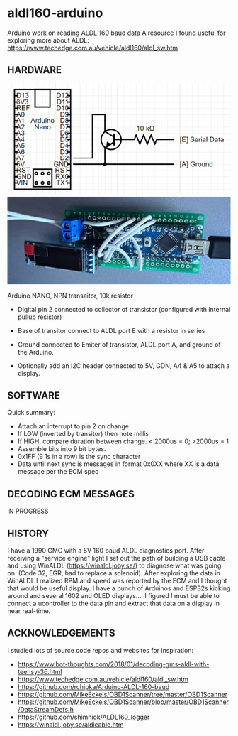 # aldl160-arduino
Arduino work on reading ALDL 160 baud data
A resource I found useful for exploring more about ALDL: https://www.techedge.com.au/vehicle/aldl160/aldl_sw.htm


HARDWARE
--------

![alt text](aldl-circuit.png)
![alt_text](Arduino-aldl-prototype.jpg)

Arduino NANO, NPN transaitor, 10k resistor

 - Digital pin 2 connected to collector of transistor (configured with internal pullup resistor)
 - Base of transitor connect to ALDL port E with a resistor in series
 - Ground connected to Emiter of transistor, ALDL port A, and ground of the Arduino. 
 
 - Optionally add an I2C header connected to 5V, GDN, A4 & A5 to attach a display.
 
SOFTWARE
--------
 Quick summary:
 - Attach an interrupt to pin 2 on change
 - If LOW (inverted by transitor) then note millis
 - If HIGH, compare duration between change.   < 2000us = 0; >2000us = 1 
 - Assemble bits into 9 bit bytes.
 - 0x1FF (9 1s in a row) is the sync character
 - Data until next sync is messages in format 0x0XX where XX is a data message per the ECM spec
 
DECODING ECM MESSAGES
---------------------
IN PROGRESS


HISTORY
-------
I have a 1990 GMC with a 5V 160 baud ALDL diagnostics port.   After receiving a "service engine" light I set out the path of building a USB cable and using WinALDL (https://winaldl.joby.se/) to diagnose what was going on. (Code 32, EGR, had to replace a solenoid).   After exploring the data in WinALDL I realized RPM and speed was reported by the ECM and I thought that would be useful display.  I have a bunch of Arduinos and ESP32s kicking around and several 1602 and OLED displays....   I figured I must be able to connect a ucontroller to the data pin and extract that data on a display in near real-time.

ACKNOWLEDGEMENTS
----------------
I studied lots of source code repos and websites for inspiration:
- https://www.bot-thoughts.com/2018/01/decoding-gms-aldl-with-teensy-36.html
- https://www.techedge.com.au/vehicle/aldl160/aldl_sw.htm
- https://github.com/rchipka/Arduino-ALDL-160-baud
- https://github.com/MikeEckels/OBD1Scanner/tree/master/OBD1Scanner
- https://github.com/MikeEckels/OBD1Scanner/blob/master/OBD1Scanner/DataStreamDefs.h
- https://github.com/shimniok/ALDL160_logger
- https://winaldl.joby.se/aldlcable.htm

